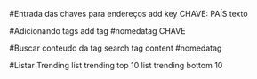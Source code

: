 #Entrada das chaves para endereços
add key CHAVE: PAÍS texto

#Adicionando tags
add tag #nomedatag CHAVE

#Buscar conteudo da tag
search tag content #nomedatag


#Listar Trending
list trending top 10
list trending bottom 10
